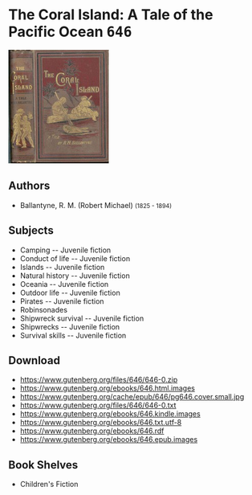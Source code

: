 # The Coral Island: A Tale of the Pacific Ocean <kbd>646</kbd>

![](./cover.medium.jpg "")

## Authors


 - Ballantyne, R. M. (Robert Michael) <small>(1825 - 1894)</small>

## Subjects


 - Camping -- Juvenile fiction
 - Conduct of life -- Juvenile fiction
 - Islands -- Juvenile fiction
 - Natural history -- Juvenile fiction
 - Oceania -- Juvenile fiction
 - Outdoor life -- Juvenile fiction
 - Pirates -- Juvenile fiction
 - Robinsonades
 - Shipwreck survival -- Juvenile fiction
 - Shipwrecks -- Juvenile fiction
 - Survival skills -- Juvenile fiction

## Download


 - https://www.gutenberg.org/files/646/646-0.zip
 - https://www.gutenberg.org/ebooks/646.html.images
 - https://www.gutenberg.org/cache/epub/646/pg646.cover.small.jpg
 - https://www.gutenberg.org/files/646/646-0.txt
 - https://www.gutenberg.org/ebooks/646.kindle.images
 - https://www.gutenberg.org/ebooks/646.txt.utf-8
 - https://www.gutenberg.org/ebooks/646.rdf
 - https://www.gutenberg.org/ebooks/646.epub.images

## Book Shelves


 - Children's Fiction
